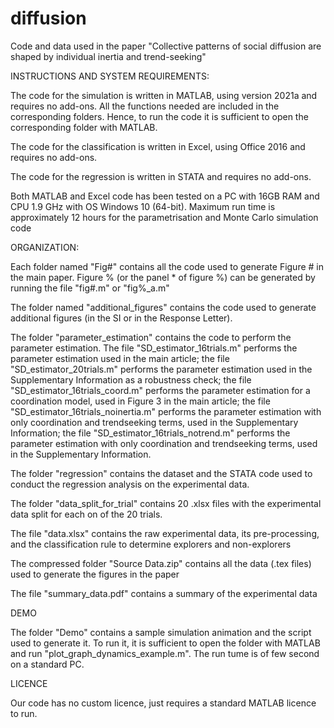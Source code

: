 # diffusion
Code and data used in the paper "Collective patterns of social diffusion are shaped by individual inertia and trend-seeking"

INSTRUCTIONS AND SYSTEM REQUIREMENTS:

The code for the simulation is written in MATLAB, using version 2021a and requires no add-ons. All the functions needed are included in the corresponding folders. Hence, to run the code it is sufficient to open the corresponding folder with MATLAB.

The code for the classification is written in Excel, using Office 2016 and requires no add-ons.

The code for the regression is written in STATA and requires no add-ons.

Both MATLAB and Excel code has been tested on a PC with 16GB RAM and CPU 1.9 GHz with OS Windows 10 (64-bit). Maximum run time is approximately 12 hours for the parametrisation and Monte Carlo simulation code

ORGANIZATION:

Each folder named "Fig#" contains all the code used to generate Figure # in the main paper. Figure % (or the panel * of figure %) can be generated by running the file "fig#.m" or "fig%_a.m"

The folder named "additional_figures" contains the code used to generate additional figures (in the SI or in the Response Letter).

The folder "parameter_estimation" contains the code to perform the parameter estimation. The file "SD_estimator_16trials.m" performs the parameter estimation used in the main article; the file "SD_estimator_20trials.m" performs the parameter estimation used in the Supplementary Information as a robustness check; the file "SD_estimator_16trials_coord.m" performs the parameter estimation for a coordination model, used in Figure 3 in the main article; the file "SD_estimator_16trials_noinertia.m" performs the parameter estimation with only coordination and trendseeking terms, used in the Supplementary Information; the file "SD_estimator_16trials_notrend.m" performs the parameter estimation with only coordination and trendseeking terms, used in the Supplementary Information.

The folder "regression" contains the dataset and the STATA code used to conduct the regression analysis on the experimental data.

The folder "data_split_for_trial" contains 20 .xlsx files with the experimental data split for each on of the 20 trials.

The file "data.xlsx" contains the raw experimental data, its pre-processing, and the classification rule to determine explorers and non-explorers

The compressed folder "Source Data.zip" contains all the data (.tex files) used to generate the figures in the paper

The file "summary_data.pdf" contains a summary of the experimental data

DEMO

The folder "Demo" contains a sample simulation animation and the script used to generate it. To run it, it is sufficient to open the folder with MATLAB and run "plot_graph_dynamics_example.m". The run tume is of few second on a standard PC.

LICENCE

Our code has no custom licence, just requires a standard MATLAB licence to run.

